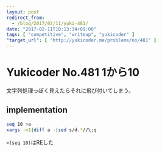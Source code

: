```yaml
---
layout: post
redirect_from:
  - /blog/2017/02/11/yuki-481/
date: "2017-02-11T10:13:34+09:00"
tags: [ "competitive", "writeup", "yukicoder" ]
"target_url": [ "http://yukicoder.me/problems/no/481" ]
---
```


# Yukicoder No.481 1から10

文字列処理っぽく見えたらそれに飛び付いてしまう。

## implementation

``` sh
seq 10 >a
xargs -n1|diff a -|sed s/d.*//\;q
```

`<(seq 10)`はREした
